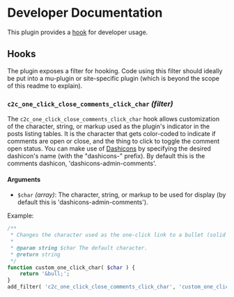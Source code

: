 # Developer Documentation

This plugin provides a [hook](#hooks) for developer usage.

## Hooks

The plugin exposes a filter for hooking. Code using this filter should ideally be put into a mu-plugin or site-specific plugin (which is beyond the scope of this readme to explain).

### `c2c_one_click_close_comments_click_char` _(filter)_

The `c2c_one_click_close_comments_click_char` hook allows customization of the character, string, or markup used as the plugin's indicator in the posts listing tables. It is the character that gets color-coded to indicate if comments are open or close, and the thing to click to toggle the comment open status. You can make use of [Dashicons](https://developer.wordpress.org/resource/dashicons/) by specifying the desired dashicon's name (with the "dashicons-" prefix). By default this is the comments dashicon, 'dashicons-admin-comments'.

#### Arguments

* `$char` _(array)_:
The character, string, or markup to be used for display (by default this is 'dashicons-admin-comments').

Example:

```php
/**
 * Changes the character used as the one-click link to a bullet (solid circle).
 *
 * @param string $char The default character.
 * @return string
 */
function custom_one_click_char( $char ) {
	return '&bull;';
}
add_filter( 'c2c_one_click_close_comments_click_char', 'custom_one_click_char' );
```
